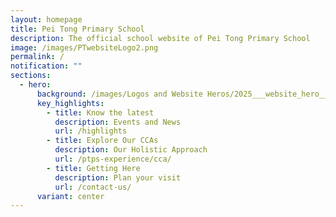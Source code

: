 ```yaml
---
layout: homepage
title: Pei Tong Primary School
description: The official school website of Pei Tong Primary School
image: /images/PTwebsiteLogo2.png
permalink: /
notification: ""
sections:
  - hero:
      background: /images/Logos and Website Heros/2025___website_hero___1_.gif
      key_highlights:
        - title: Know the latest
          description: Events and News
          url: /highlights
        - title: Explore Our CCAs
          description: Our Holistic Approach
          url: /ptps-experience/cca/
        - title: Getting Here
          description: Plan your visit
          url: /contact-us/
      variant: center
---
```

